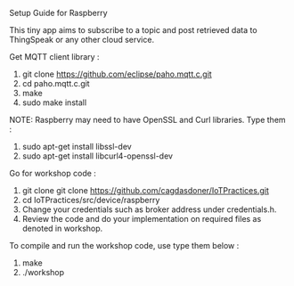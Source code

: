 Setup Guide for Raspberry


This tiny app aims to subscribe to a topic and post retrieved data to ThingSpeak or any other cloud service.


Get MQTT client library : 
1. git clone https://github.com/eclipse/paho.mqtt.c.git
2. cd paho.mqtt.c.git
3. make
4. sudo make install


NOTE: Raspberry may need to have OpenSSL and Curl libraries. Type them :
1. sudo apt-get install libssl-dev
2. sudo apt-get install libcurl4-openssl-dev


Go for workshop code :
1. git clone git clone https://github.com/cagdasdoner/IoTPractices.git
2. cd IoTPractices/src/device/raspberry
3. Change your credentials such as broker address under credentials.h.
4. Review the code and do your implementation on required files as denoted in workshop.


To compile and run the workshop code, use type them below :
1. make
2. ./workshop 






